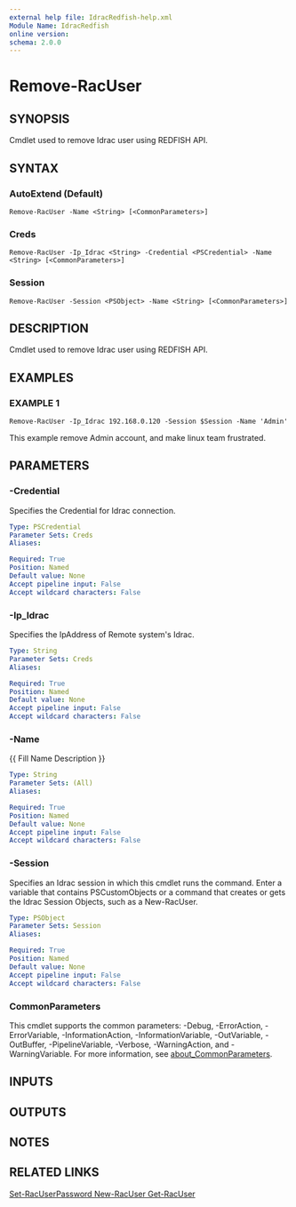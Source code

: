 ```yaml
---
external help file: IdracRedfish-help.xml
Module Name: IdracRedfish
online version:
schema: 2.0.0
---
```


# Remove-RacUser

## SYNOPSIS
Cmdlet used to remove Idrac user using REDFISH API.

## SYNTAX

### AutoExtend (Default)
```
Remove-RacUser -Name <String> [<CommonParameters>]
```

### Creds
```
Remove-RacUser -Ip_Idrac <String> -Credential <PSCredential> -Name <String> [<CommonParameters>]
```

### Session
```
Remove-RacUser -Session <PSObject> -Name <String> [<CommonParameters>]
```

## DESCRIPTION
Cmdlet used to remove Idrac user using REDFISH API.

## EXAMPLES

### EXAMPLE 1
```
Remove-RacUser -Ip_Idrac 192.168.0.120 -Session $Session -Name 'Admin'
```

This example remove Admin account, and make linux team frustrated.

## PARAMETERS

### -Credential
Specifies the Credential for Idrac connection.

```yaml
Type: PSCredential
Parameter Sets: Creds
Aliases:

Required: True
Position: Named
Default value: None
Accept pipeline input: False
Accept wildcard characters: False
```

### -Ip_Idrac
Specifies the IpAddress of Remote system's Idrac.

```yaml
Type: String
Parameter Sets: Creds
Aliases:

Required: True
Position: Named
Default value: None
Accept pipeline input: False
Accept wildcard characters: False
```

### -Name
{{ Fill Name Description }}

```yaml
Type: String
Parameter Sets: (All)
Aliases:

Required: True
Position: Named
Default value: None
Accept pipeline input: False
Accept wildcard characters: False
```

### -Session
Specifies an Idrac session in which this cmdlet runs the command.
Enter a variable that contains PSCustomObjects or a command that 
creates or gets the Idrac Session Objects, such as a New-RacUser.

```yaml
Type: PSObject
Parameter Sets: Session
Aliases:

Required: True
Position: Named
Default value: None
Accept pipeline input: False
Accept wildcard characters: False
```

### CommonParameters
This cmdlet supports the common parameters: -Debug, -ErrorAction, -ErrorVariable, -InformationAction, -InformationVariable, -OutVariable, -OutBuffer, -PipelineVariable, -Verbose, -WarningAction, and -WarningVariable. For more information, see [about_CommonParameters](http://go.microsoft.com/fwlink/?LinkID=113216).

## INPUTS

## OUTPUTS

## NOTES

## RELATED LINKS

[Set-RacUserPassword
New-RacUser
Get-RacUser]()

